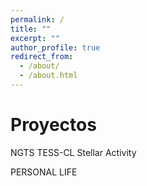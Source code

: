 ```yaml
---
permalink: /
title: ""
excerpt: ""
author_profile: true
redirect_from: 
  - /about/
  - /about.html
---
```


Proyectos
=========

NGTS
TESS-CL
Stellar Activity


PERSONAL LIFE
